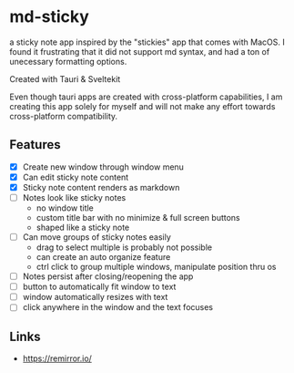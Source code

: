 # md-sticky

a sticky note app inspired by the "stickies" app that comes with MacOS. I found it frustrating that it did not support md syntax, and had a ton of unecessary formatting options.

Created with Tauri & Sveltekit

Even though tauri apps are created with cross-platform capabilities, I am creating this app solely for myself and will not make any effort towards cross-platform compatibility.

## Features

- [x] Create new window through window menu
- [x] Can edit sticky note content
- [x] Sticky note content renders as markdown
- [ ] Notes look like sticky notes
  - no window title
  - custom title bar with no minimize & full screen buttons
  - shaped like a sticky note
- [ ] Can move groups of sticky notes easily
  - drag to select multiple is probably not possible
  - can create an auto organize feature
  - ctrl click to group multiple windows, manipulate position thru os
- [ ] Notes persist after closing/reopening the app
- [ ] button to automatically fit window to text
- [ ] window automatically resizes with text
- [ ] click anywhere in the window and the text focuses

## Links

- <https://remirror.io/>

